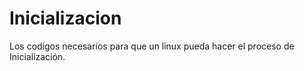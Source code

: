 # Inicializacion
Los codigos necesarios para que un linux pueda hacer el proceso de Inicialización.
